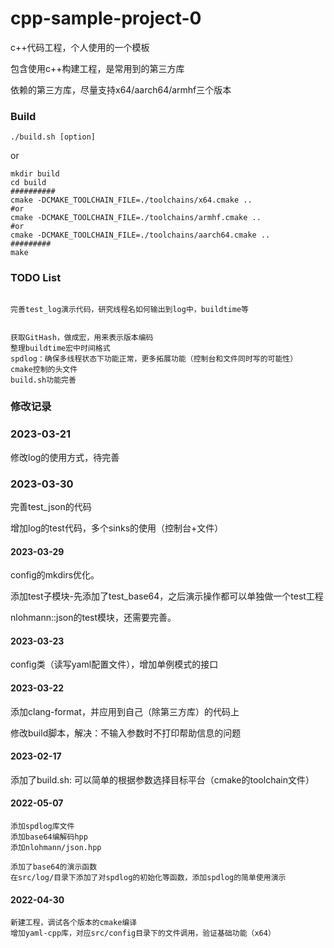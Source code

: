 # cpp-sample-project-0

c++代码工程，个人使用的一个模板

包含使用c++构建工程，是常用到的第三方库

依赖的第三方库，尽量支持x64/aarch64/armhf三个版本



### Build

```shell
./build.sh [option]
```

or

```shell
mkdir build
cd build
##########
cmake -DCMAKE_TOOLCHAIN_FILE=./toolchains/x64.cmake ..
#or
cmake -DCMAKE_TOOLCHAIN_FILE=./toolchains/armhf.cmake ..
#or
cmake -DCMAKE_TOOLCHAIN_FILE=./toolchains/aarch64.cmake ..
#########
make
```



### TODO List

```

完善test_log演示代码，研究线程名如何输出到log中，buildtime等


获取GitHash，做成宏，用来表示版本编码
整理buildtime宏中时间格式
spdlog：确保多线程状态下功能正常，更多拓展功能（控制台和文件同时写的可能性）
cmake控制的头文件
build.sh功能完善
```



### 修改记录

### 2023-03-21

修改log的使用方式，待完善

### 2023-03-30

完善test_json的代码

增加log的test代码，多个sinks的使用（控制台+文件）

#### 2023-03-29

config的mkdirs优化。

添加test子模块-先添加了test_base64，之后演示操作都可以单独做一个test工程

nlohmann::json的test模块，还需要完善。

#### 2023-03-23

config类（读写yaml配置文件），增加单例模式的接口

#### 2023-03-22

添加clang-format，并应用到自己（除第三方库）的代码上

修改build脚本，解决：不输入参数时不打印帮助信息的问题

#### 2023-02-17

添加了build.sh: 可以简单的根据参数选择目标平台（cmake的toolchain文件）

#### 2022-05-07

```
添加spdlog库文件
添加base64编解码hpp
添加nlohmann/json.hpp

添加了base64的演示函数
在src/log/目录下添加了对spdlog的初始化等函数，添加spdlog的简单使用演示
```



#### 2022-04-30

```
新建工程，调试各个版本的cmake编译
增加yaml-cpp库，对应src/config目录下的文件调用，验证基础功能（x64）
```

